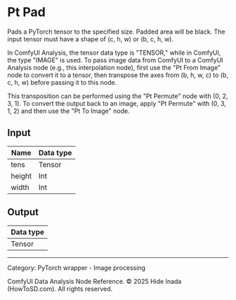 # Pt Pad
Pads a PyTorch tensor to the specified size. Padded area will be black. The input tensor must have a shape of (c, h, w) or (b, c, h, w).

In ComfyUI Analysis, the tensor data type is "TENSOR," while in ComfyUI, the type "IMAGE" is used. To pass image data from ComfyUI to a ComfyUI Analysis node (e.g., this interpolation node), first use the "Pt From Image" node to convert it to a tensor, then transpose the axes from (b, h, w, c) to (b, c, h, w) before passing it to this node.

This transposition can be performed using the "Pt Permute" node with (0, 2, 3, 1). To convert the output back to an image, apply "Pt Permute" with (0, 3, 1, 2) and then use the "Pt To Image" node.

## Input
| Name | Data type |
|---|---|
| tens | Tensor |
| height | Int |
| width | Int |

## Output
| Data type |
|---|
| Tensor |

<HR>
Category: PyTorch wrapper - Image processing

ComfyUI Data Analysis Node Reference. © 2025 Hide Inada (HowToSD.com). All rights reserved.
